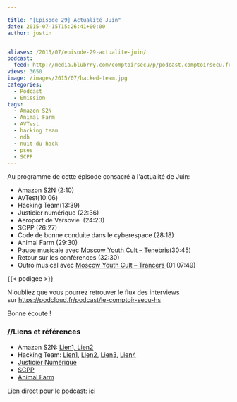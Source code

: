 ```yaml
---

title: "[Episode 29] Actualité Juin"
date: 2015-07-15T15:26:41+00:00
author: justin


aliases: /2015/07/episode-29-actualite-juin/
podcast:
  feed: http://media.blubrry.com/comptoirsecu/p/podcast.comptoirsecu.fr/CSEC.EP29.2015-07-15.ACTU_JUIN.mp3
views: 3650
image: /images/2015/07/hacked-team.jpg
categories:
  - Podcast
  - Emission
tags:
  - Amazon S2N
  - Animal Farm
  - AVTest
  - hacking team
  - ndh
  - nuit du hack
  - pses
  - SCPP
---
```



Au programme de cette épisode consacré à l'actualité de Juin:

  * Amazon S2N (2:10)
  * AvTest(10:06)
  * Hacking Team(13:39)
  * Justicier numérique (22:36)
  * Aeroport de Varsovie  (24:23)
  * SCPP (26:27)
  * Code de bonne conduite dans le cyberespace (28:18)
  * Animal Farm (29:30)
  * Pause musicale avec [Moscow Youth Cult – Tenebris](https://iownyourecords.bandcamp.com/album/lux-ep)(30:45)
  * Retour sur les conférences (32:30)
  * Outro musical avec [Moscow Youth Cult – Trancers](https://iownyourecords.bandcamp.com/album/lux-ep)[ ](https://soundcloud.com/dancewiththedead/one-way-love-dance-with-the-dead-remix)(01:07:49)




  {{< podigee >}}





N'oubliez que vous pourrez retrouver le flux des interviews sur <https://podcloud.fr/podcast/le-comptoir-secu-hs>

Bonne écoute !

### //Liens et références



  * Amazon S2N: [Lien1, ](http://www.undernews.fr/authentification-biometrie/amazon-publie-son-module-cryptographique-tls-open-source.html)[Lien2](https://nakedsecurity.sophos.com/2015/07/06/amazon-releases-low-cholesterol-heartbleed-medicine-s2n/)
  * Hacking Team: [Lien1](http://www.csoonline.com/article/2943968/data-breach/hacking-team-hacked-attackers-claim-400gb-in-dumped-data.html), [Lien2](http://www.csoonline.com/article/2944333/data-breach/hacking-team-responds-to-data-breach-issues-public-threats-and-denials.html), [Lien3](http://korben.info/hacking-team-pirate-400-gb-de-donnees-dans-la-nature.html), [Lien4](http://www.lefigaro.fr/secteur/high-tech/2015/07/06/32001-20150706ARTFIG00097-le-spectaculaire-piratage-d-une-societe-de-surveillance-des-internautes.php)
  * [Justicier Numérique](https://nakedsecurity.sophos.com/2015/06/29/one-man-emailed-97931-people-to-tell-them-their-passwords-had-been-stolen)
  * [SCPP](http://www.undernews.fr/warez-telechargement/incitation-au-piratage-un-magazine-francais-condamne-a-10-000-e-damende.html)
  * [Animal Farm](http://www.undernews.fr/reseau-securite/dino-un-autre-logiciel-espion-francais-decouvert.html)

Lien direct pour le podcast: [ici](http://media.blubrry.com/comptoirsecu/p/podcast.comptoirsecu.fr/CSEC.EP29.2015-07-15.ACTU_JUIN.mp3)
